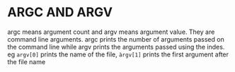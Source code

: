# ARGC AND ARGV

argc means argument count and argv means argument value. They are command line arguments. argc prints the number of arguments passed on the command line while argv prints the arguments passed using the indes. eg `argv[0]` prints the name of the file, `àrgv[1]` prints the first argument after the file name
